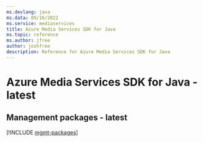 ```yaml
---
ms.devlang: java
ms.data: 09/16/2022
ms.service: mediaservices
title: Azure Media Services SDK for Java
ms.topic: reference
ms.author: jfree
author: joshfree
description: Reference for Azure Media Services SDK for Java
---
```

# Azure Media Services SDK for Java - latest

## Management packages - latest
[!INCLUDE [mgmt-packages](media-services-mgmt-index.md)]